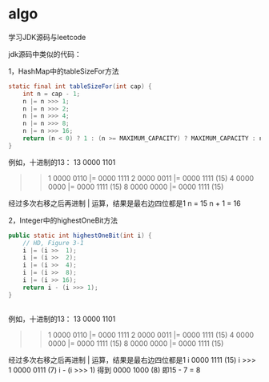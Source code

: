 # algo
学习JDK源码与leetcode



jdk源码中类似的代码：

1，HashMap中的tableSizeFor方法

```java
static final int tableSizeFor(int cap) {
    int n = cap - 1;
    n |= n >>> 1;
    n |= n >>> 2;
    n |= n >>> 4;
    n |= n >>> 8;
    n |= n >>> 16;
    return (n < 0) ? 1 : (n >= MAXIMUM_CAPACITY) ? MAXIMUM_CAPACITY : n + 1;
}
```

例如，十进制的13：
13    0000 1101

>>1     0000 0110
>>|=    0000 1111
>>2     0000 0011
>>|=    0000 1111    (15)
>>4     0000 0000
>>|=    0000 1111    (15)
>>8     0000 0000
>>|=    0000 1111    (15)

经过多次右移之后再进制 | 运算，结果是最右边四位都是1
n = 15
n + 1 = 16

2，Integer中的highestOneBit方法

```java
public static int highestOneBit(int i) {
    // HD, Figure 3-1
    i |= (i >>  1);
    i |= (i >>  2);
    i |= (i >>  4);
    i |= (i >>  8);
    i |= (i >> 16);
    return i - (i >>> 1);
}
 
```

例如，十进制的13：
13    0000 1101
>>1     0000 0110
>>|=    0000 1111
>>2     0000 0011
>>|=    0000 1111    (15)
>>4     0000 0000
>>|=    0000 1111    (15)
>>8     0000 0000
>>|=    0000 1111    (15)

经过多次右移之后再进制 | 运算，结果是最右边四位都是1
i               0000 1111  (15)
i >>> 1     0000 0111  (7)
i - (i >>> 1) 得到
	        0000 1000  (8) 
即15 - 7 = 8


